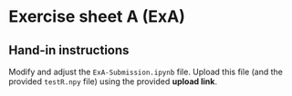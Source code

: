 # Exercise sheet A (ExA)

## Hand-in instructions

Modify and adjust the `ExA-Submission.ipynb` file. Upload this file (and the provided `testR.npy` file) using the provided **upload link**. 
